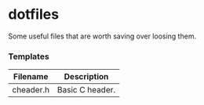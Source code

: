 # dotfiles
Some useful files that are worth saving over loosing them.

### Templates
Filename | Description
-------- | -----------
cheader.h | Basic C header.
